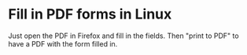 Fill in PDF forms in Linux
==========================

Just open the PDF in Firefox and fill in the fields. Then "print to PDF" to have a PDF with the form filled in.

